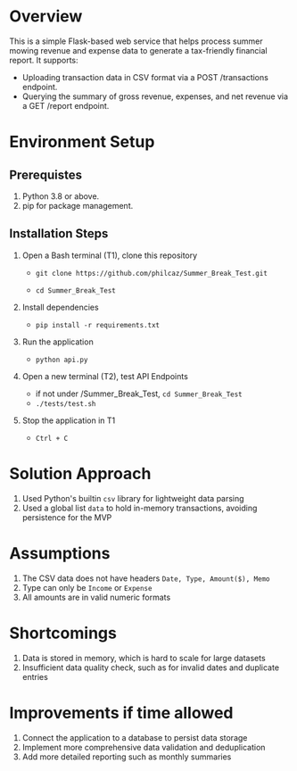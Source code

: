 # Overview
This is a simple Flask-based web service that helps process summer mowing revenue and expense data to generate a tax-friendly financial report. It supports:
- Uploading transaction data in CSV format via a POST /transactions endpoint.
- Querying the summary of gross revenue, expenses, and net revenue via a GET /report endpoint.

# Environment Setup
## Prerequistes
1. Python 3.8 or above.
2. pip for package management.
## Installation Steps
1. Open a Bash terminal (T1), clone this repository

    - ```git clone https://github.com/philcaz/Summer_Break_Test.git```
  
    - ```cd Summer_Break_Test```
  
2. Install dependencies
    - ```pip install -r requirements.txt```

3. Run the application
    - ```python api.py```

4. Open a new terminal (T2), test API Endpoints
    - if not under /Summer_Break_Test, ```cd Summer_Break_Test```
    - ```./tests/test.sh```

5. Stop the application in T1
    - ```Ctrl + C```

# Solution Approach
1. Used Python's builtin ```csv``` library for lightweight data parsing
2. Used a global list ```data``` to hold in-memory transactions, avoiding persistence for the MVP 
# Assumptions
1. The CSV data does not have headers ```Date, Type, Amount($), Memo```
2. Type can only be ```Income``` or ```Expense```
3. All amounts are in valid numeric formats

# Shortcomings
1. Data is stored in memory, which is hard to scale for large datasets
2. Insufficient data quality check, such as for invalid dates and duplicate entries

# Improvements if time allowed
1. Connect the application to a database to persist data storage
2. Implement more comprehensive data validation and deduplication
3. Add more detailed reporting such as monthly summaries
